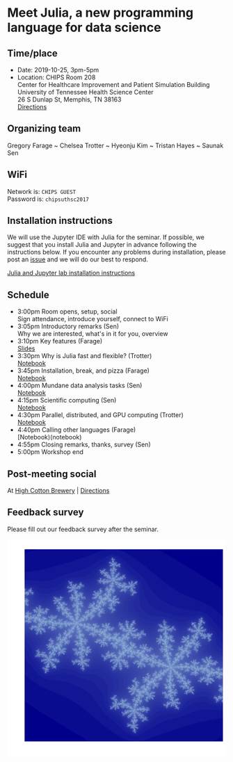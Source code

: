 # Meet Julia, a new programming language for data science

## Time/place
- Date: 2019-10-25, 3pm-5pm  
- Location: CHIPS Room 208   
  Center for Healthcare Improvement and Patient Simulation Building  
  University of Tennessee Health Science Center  
  26 S Dunlap St, Memphis, TN 38163   
  [Directions](https://duckduckgo.com/?q=26+S+Dunlap+St%2C+Memphis%2C+TN+38163&iaxm=maps)

## Organizing team

Gregory Farage ~ Chelsea Trotter ~ Hyeonju Kim ~ Tristan Hayes ~ Saunak Sen

## WiFi

Network is: `CHIPS GUEST`  
Password is: `chipsuthsc2017`
 
## Installation instructions

We will use the Jupyter IDE with Julia for the seminar.  If possible,
we suggest that you install Julia and Jupyter in advance following the
instructions below.  If you encounter any problems during
installation, please post an
[issue](https://bitbucket.org/sengroup/julia-intro-docs/issues) and we
will do our best to respond.



[Julia and Jupyter lab installation instructions](https://nbviewer.jupyter.org/urls/bitbucket.org/sengroup/julia-intro-docs/raw/5b1ee12b9a83f4f7e30c05c488dffae63c15bf76/notebooks/installation.ipynb)


## Schedule

- 3:00pm Room opens, setup, social  
  Sign attendance, introduce yourself, connect to WiFi
- 3:05pm Introductory remarks (Sen)  
  Why we are interested, what's in it for you, overview
- 3:10pm Key features (Farage)  
  [Slides](notebooks/KeyfeaturesOverview.pdf)
- 3:30pm Why is Julia fast and flexible? (Trotter)  
  [Notebook](notebook)
- 3:45pm Installation, break, and pizza (Farage)  
  [Notebook](https://nbviewer.jupyter.org/urls/bitbucket.org/sengroup/julia-intro-docs/raw/5b1ee12b9a83f4f7e30c05c488dffae63c15bf76/notebooks/installation.ipynb)
- 4:00pm Mundane data analysis tasks (Sen)  
  [Notebook](notebook)
- 4:15pm Scientific computing (Sen)  
  [Notebook](notebooks/iptim.ipynb)
- 4:30pm Parallel, distributed, and GPU computing (Trotter)  
  [Notebook](notebook)
- 4:40pm Calling other languages (Farage)  
  [Notebook)(notebook)
- 4:55pm Closing remarks, thanks, survey (Sen)
- 5:00pm Workshop end

## Post-meeting social

At [High Cotton Brewery](https://highcottonbrewing.com) |
[Directions](https://www.google.com/maps/place/598+Monroe+Ave,+Memphis,+TN+38103/@35.1413529,-90.0431918,17z)

## Feedback survey

Please fill out our feedback survey after the seminar.

![Julia set](notebooks/images/juliaset.png)

